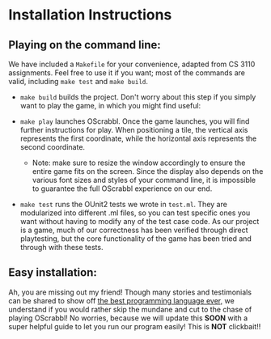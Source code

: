 # Installation Instructions

## Playing on the command line:

We have included a `Makefile` for your convenience, adapted from CS 3110 assignments. Feel free to use it if you want; most of the commands are valid, including `make test` and `make build`.

- `make build` builds the project. Don't worry about this step if you simply want to play the game, in which you might find useful:

- `make play` launches OScrabbl. Once the game launches, you will find further instructions for play. When positioning a tile, the vertical axis represents the first coordinate, while the horizontal axis represents the second coordinate. 

  - Note: make sure to resize the window accordingly to ensure the entire game fits on the screen. Since the display also depends on the various font sizes and styles of your command line, it is impossible to guarantee the full OScrabbl experience on our end.

- `make test` runs the OUnit2 tests we wrote in `test.ml`. They are modularized into different .ml files, so you can test specific ones you want without having to modify any of the test case code. As our project is a game, much of our correctness has been verified through direct playtesting, but the core functionality of the game has been tried and through with these tests.

## Easy installation:

Ah, you are missing out my friend! Though many stories and testimonials can be shared to show off [the best programming language ever,](https://ocaml.org/) we understand if you would rather skip the mundane and cut to the chase of playing OScrabbl! No worries, because we will update this **SOON** with a super helpful guide to let you run our program easily! This is **NOT** clickbait!!